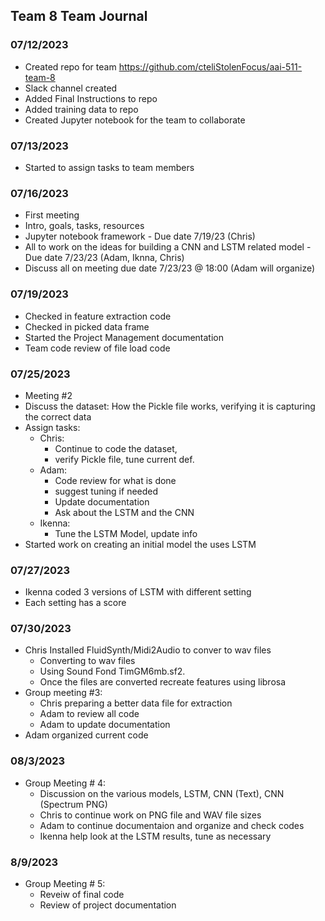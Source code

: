 ## Team 8 Team Journal

### 07/12/2023
- Created repo for team https://github.com/cteliStolenFocus/aai-511-team-8
- Slack channel created
- Added Final Instructions to repo
- Added training data to repo
- Created Jupyter notebook for the team to collaborate
### 07/13/2023
- Started to assign tasks to team members
### 07/16/2023
- First meeting
- Intro, goals, tasks, resources
- Jupyter notebook framework - Due date 7/19/23 (Chris)
- All to work on the ideas for building a CNN and LSTM related model - Due date 7/23/23 (Adam, Iknna, Chris)
- Discuss all on meeting due date 7/23/23 @ 18:00 (Adam will organize)
### 07/19/2023
- Checked in feature extraction code
- Checked in picked data frame
- Started the Project Management documentation
- Team code review of file load code
### 07/25/2023
- Meeting #2
- Discuss the dataset: How the Pickle file works, verifying it is capturing the correct data
- Assign tasks:
  - Chris:
    - Continue to code the dataset,
    - verify Pickle file, tune current def.
  - Adam:
    - Code review for what is done
    - suggest tuning if needed
    - Update documentation
    - Ask about the LSTM and the CNN
  - Ikenna:
    - Tune the LSTM Model, update info
- Started work on creating an initial model the uses LSTM
### 07/27/2023
- Ikenna coded 3 versions of LSTM with different setting
- Each setting has a score 
### 07/30/2023
- Chris Installed FluidSynth/Midi2Audio to conver to wav files
    - Converting to wav files
    - Using Sound Fond TimGM6mb.sf2. 
    - Once the files are converted recreate features using librosa
- Group meeting #3:
    - Chris preparing a better data file for extraction
    - Adam to review all code
    - Adam to update documentation
 - Adam organized current code
### 08/3/2023
 - Group Meeting # 4:
     - Discussion on the various models, LSTM, CNN (Text), CNN (Spectrum PNG)
     - Chris to continue work on PNG file and WAV file sizes
     - Adam to continue documentaion and organize and check codes
     - Ikenna help look at the LSTM results, tune as necessary
  ### 8/9/2023
  - Group Meeting # 5:
     - Reveiw of final code
     - Review of project documentation
  
   

